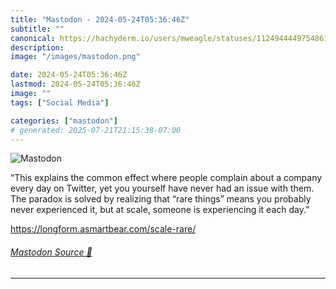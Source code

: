 ```yaml
---
title: "Mastodon - 2024-05-24T05:36:46Z"
subtitle: ""
canonical: https://hachyderm.io/users/mweagle/statuses/112494444975486195
description:
image: "/images/mastodon.png"

date: 2024-05-24T05:36:46Z
lastmod: 2024-05-24T05:36:46Z
image: ""
tags: ["Social Media"]

categories: ["mastodon"]
# generated: 2025-07-21T21:15:38-07:00
---
```

![Mastodon](/images/mastodon.png)

<p>“This explains the common effect where people complain about a company every day on Twitter, yet you yourself have never had an issue with them. The paradox is solved by realizing that “rare things” means you probably never experienced it, but at scale, someone is experiencing it each day.”</p><p><a href="https://longform.asmartbear.com/scale-rare/" target="_blank" rel="nofollow noopener noreferrer" translate="no"><span class="invisible">https://</span><span class="ellipsis">longform.asmartbear.com/scale-</span><span class="invisible">rare/</span></a></p>


###### [Mastodon Source 🐘](https://hachyderm.io/@mweagle/112494444975486195)

___
